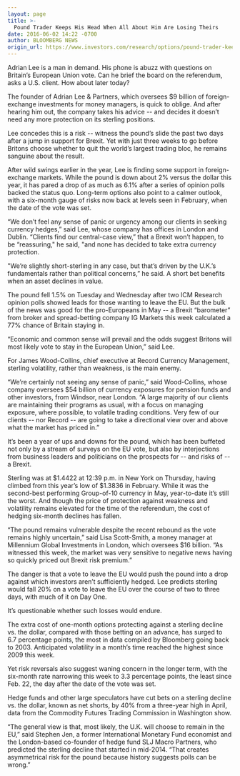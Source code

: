 ```yaml
---
layout: page
title: >-
  Pound Trader Keeps His Head When All About Him Are Losing Theirs
date: 2016-06-02 14:22 -0700
author: BLOOMBERG NEWS
origin_url: https://www.investors.com/research/options/pound-trader-keeps-his-head-when-all-about-him-are-losing-theirs/
---
```






Adrian Lee is a man in demand. His phone is abuzz with questions on Britain’s European Union vote. Can he brief the board on the referendum, asks a U.S. client. How about later today?


The founder of Adrian Lee & Partners, which oversees $9 billion of foreign-exchange investments for money managers, is quick to oblige. And after hearing him out, the company takes his advice -- and decides it doesn’t need any more protection on its sterling positions.


Lee concedes this is a risk -- witness the pound’s slide the past two days after a jump in support for Brexit. Yet with just three weeks to go before Britons choose whether to quit the world’s largest trading bloc, he remains sanguine about the result.


After wild swings earlier in the year, Lee is finding some support in foreign-exchange markets. While the pound is down about 2% versus the dollar this year, it has pared a drop of as much as 6.1% after a series of opinion polls backed the status quo. Long-term options also point to a calmer outlook, with a six-month gauge of risks now back at levels seen in February, when the date of the vote was set.


“We don’t feel any sense of panic or urgency among our clients in seeking currency hedges,” said Lee, whose company has offices in London and Dublin. “Clients find our central-case view,” that a Brexit won’t happen, to be “reassuring," he said, "and none has decided to take extra currency protection.


"We’re slightly short-sterling in any case, but that’s driven by the U.K.’s fundamentals rather than political concerns,” he said. A short bet benefits when an asset declines in value.


The pound fell 1.5% on Tuesday and Wednesday after two ICM Research opinion polls showed leads for those wanting to leave the EU. But the bulk of the news was good for the pro-Europeans in May -- a Brexit “barometer” from broker and spread-betting company IG Markets this week calculated a 77% chance of Britain staying in.


“Economic and common sense will prevail and the odds suggest Britons will most likely vote to stay in the European Union,” said Lee.


For James Wood-Collins, chief executive at Record Currency Management, sterling volatility, rather than weakness, is the main enemy.


“We’re certainly not seeing any sense of panic,” said Wood-Collins, whose company oversees $54 billion of currency exposures for pension funds and other investors, from Windsor, near London. “A large majority of our clients are maintaining their programs as usual, with a focus on managing exposure, where possible, to volatile trading conditions. Very few of our clients -- nor Record -- are going to take a directional view over and above what the market has priced in.”


It’s been a year of ups and downs for the pound, which has been buffeted not only by a stream of surveys on the EU vote, but also by interjections from business leaders and politicians on the prospects for -- and risks of -- a Brexit.


Sterling was at $1.4422 at 12:39 p.m. in New York on Thursday, having climbed from this year’s low of $1.3836 in February. While it was the second-best performing Group-of-10 currency in May, year-to-date it’s still the worst. And though the price of protection against weakness and volatility remains elevated for the time of the referendum, the cost of hedging six-month declines has fallen.


“The pound remains vulnerable despite the recent rebound as the vote remains highly uncertain,” said Lisa Scott-Smith, a money manager at Millennium Global Investments in London, which oversees $16 billion. “As witnessed this week, the market was very sensitive to negative news having so quickly priced out Brexit risk premium.”


The danger is that a vote to leave the EU would push the pound into a drop against which investors aren’t sufficiently hedged. Lee predicts sterling would fall 20% on a vote to leave the EU over the course of two to three days, with much of it on Day One.


It’s questionable whether such losses would endure.


The extra cost of one-month options protecting against a sterling decline vs. the dollar, compared with those betting on an advance, has surged to 6.7 percentage points, the most in data compiled by Bloomberg going back to 2003. Anticipated volatility in a month’s time reached the highest since 2009 this week.


Yet risk reversals also suggest waning concern in the longer term, with the six-month rate narrowing this week to 3.3 percentage points, the least since Feb. 22, the day after the date of the vote was set.


Hedge funds and other large speculators have cut bets on a sterling decline vs. the dollar, known as net shorts, by 40% from a three-year high in April, data from the Commodity Futures Trading Commission in Washington show.


“The general view is that, most likely, the U.K. will choose to remain in the EU,” said Stephen Jen, a former International Monetary Fund economist and the London-based co-founder of hedge fund SLJ Macro Partners, who predicted the sterling decline that started in mid-2014. “That creates asymmetrical risk for the pound because history suggests polls can be wrong.”




